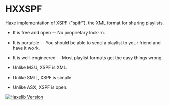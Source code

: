 
# HXXSPF

Haxe implementation of [XSPF](http://xspf.org/) ("spiff"), the XML format for sharing playlists.


* It is free and open -- No proprietary lock-in.
* It is portable -- You should be able to send a playlist to your friend and have it work.
* It is well-engineered -- Most playlist formats get the easy things wrong.


* Unlike M3U, XSPF is XML.
* Unlike SMIL, XSPF is simple.
* Unlike ASX, XSPF is open.

[![Haxelib Version](https://img.shields.io/github/tag/tong/hxxspf.svg?style=flat&label=haxelib)](http://lib.haxe.org/p/xspf.svg)

